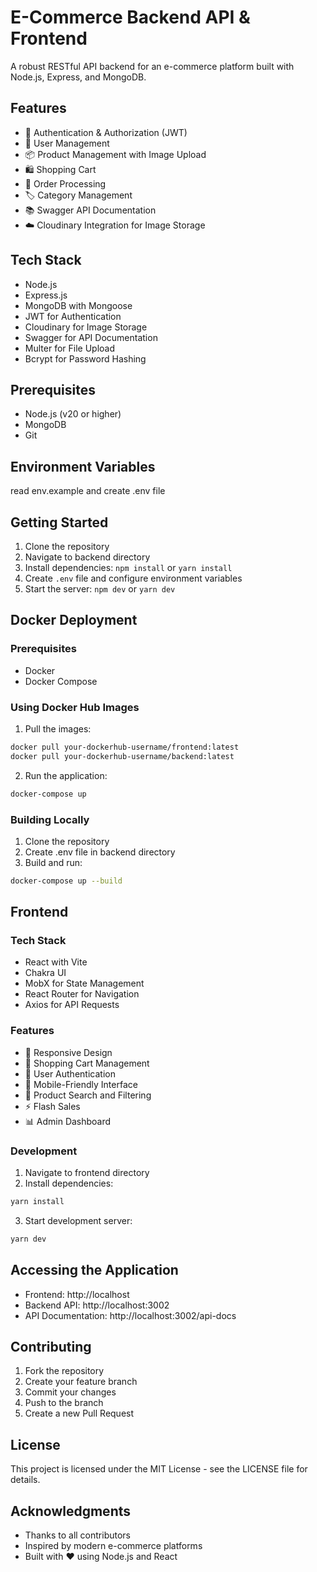 # E-Commerce Backend API & Frontend

A robust RESTful API backend for an e-commerce platform built with Node.js, Express, and MongoDB.

## Features

- 🔐 Authentication & Authorization (JWT)
- 👤 User Management
- 📦 Product Management with Image Upload
- 🛍️ Shopping Cart
- 📝 Order Processing
- 🏷️ Category Management
- 📚 Swagger API Documentation
- ☁️ Cloudinary Integration for Image Storage

## Tech Stack

- Node.js
- Express.js
- MongoDB with Mongoose
- JWT for Authentication
- Cloudinary for Image Storage
- Swagger for API Documentation
- Multer for File Upload
- Bcrypt for Password Hashing

## Prerequisites

- Node.js (v20 or higher)
- MongoDB
- Git

## Environment Variables

read env.example and create .env file

## Getting Started

1. Clone the repository
2. Navigate to backend directory
3. Install dependencies: `npm install` or `yarn install`
4. Create `.env` file and configure environment variables
5. Start the server: `npm dev` or `yarn dev`

## Docker Deployment

### Prerequisites

- Docker
- Docker Compose

### Using Docker Hub Images

1. Pull the images:

```bash
docker pull your-dockerhub-username/frontend:latest
docker pull your-dockerhub-username/backend:latest
```

2. Run the application:

```bash
docker-compose up
```

### Building Locally

1. Clone the repository
2. Create .env file in backend directory
3. Build and run:

```bash
docker-compose up --build
```

## Frontend

### Tech Stack

- React with Vite
- Chakra UI
- MobX for State Management
- React Router for Navigation
- Axios for API Requests

### Features

- 🎨 Responsive Design
- 🛒 Shopping Cart Management
- 👤 User Authentication
- 📱 Mobile-Friendly Interface
- 🎯 Product Search and Filtering
- ⚡ Flash Sales
- 📊 Admin Dashboard

### Development

1. Navigate to frontend directory
2. Install dependencies:

```bash
yarn install
```

3. Start development server:

```bash
yarn dev
```

## Accessing the Application

- Frontend: http://localhost
- Backend API: http://localhost:3002
- API Documentation: http://localhost:3002/api-docs

## Contributing

1. Fork the repository
2. Create your feature branch
3. Commit your changes
4. Push to the branch
5. Create a new Pull Request

## License

This project is licensed under the MIT License - see the LICENSE file for details.

## Acknowledgments

- Thanks to all contributors
- Inspired by modern e-commerce platforms
- Built with ❤️ using Node.js and React